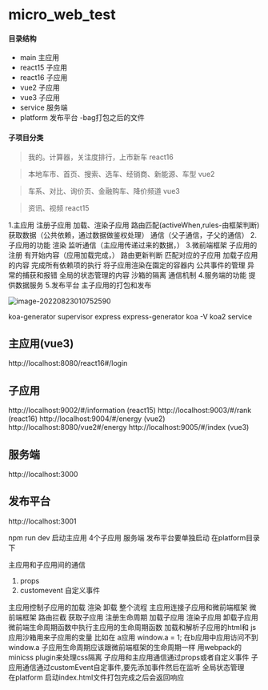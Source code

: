 # micro_web_test
#### 目录结构
- main 主应用
- react15 子应用
- react16 子应用
- vue2 子应用
- vue3 子应用
- service 服务端
- platform 发布平台
  -bag打包之后的文件

#### 子项目分类
> 我的。计算器，关注度排行，上市新车 react16

> 本地车市、首页、搜索、选车、经销商、新能源、车型   vue2

> 车系、对比、询价页、金融购车、降价频道  vue3

> 资讯、视频  react15

1.主应用
注册子应用
加载、渲染子应用
路由匹配(activeWhen,rules-由框架判断)
获取数据（公共依赖，通过数据做鉴权处理）
通信（父子通信，子父的通信）
2.子应用的功能
渲染
监听通信（主应用传递过来的数据，）
3.微前端框架
子应用的注册
有开始内容（应用加载完成，）
路由更新判断
匹配对应的子应用
加载子应用的内容
完成所有依赖项的执行
将子应用渲染在園定的容器内
公共事件的管理
异常的捕获和报错
全局的状态管理的内容
沙箱的隔离
通信机制
4.服务端的功能
提供数据服务
5.发布平台
主子应用的打包和发布

![image-20220823010752590](http://image.zhuyuanzheng1.top/image-20220823010752590.png)



koa-generator   supervisor    express  express-generator
koa -V
koa2 service
## 主应用(vue3)
http://localhost:8080/react16#/login

## 子应用
http://localhost:9002/#/information  (react15)
http://localhost:9003/#/rank  (react16)
http://localhost:9004/#/energy  (vue2)  http://localhost:8080/vue2#/energy
http://localhost:9005/#/index  (vue3)

## 服务端
http://localhost:3000

## 发布平台
http://localhost:3001

npm run dev  启动主应用 4个子应用  服务端
发布平台要单独启动 在platform目录下

主应用和子应用间的通信
1. props
2. customevent 自定义事件


主应用控制子应用的加载 渲染  卸载 整个流程
主应用连接子应用和微前端框架
微前端框架 路由拦截  获取子应用  注册生命周期  加载子应用  渲染子应用  卸载子应用
微前端生命周期函数中执行主应用的生命周期函数
加载和解析子应用的html和 js
应用沙箱用来子应用的变量  比如在 a应用 window.a = 1; 在b应用中应用访问不到window.a
子应用生命周期应该跟微前端框架的生命周期一样
用webpack的minicss plugin来处理css隔离 
子应用和主应用通信通过props或者自定义事件
子应用通信通过customEvent自定事件,要先添加事件然后在监听
全局状态管理  
在platform  启动index.html文件打包完成之后会返回响应